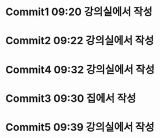 # Commit1 09:20 강의실에서 작성

# Commit2 09:22 강의실에서 작성

# Commit4 09:32 강의실에서 작성
# Commit3 09:30 집에서 작성

# Commit5 09:39 강의실에서 작성